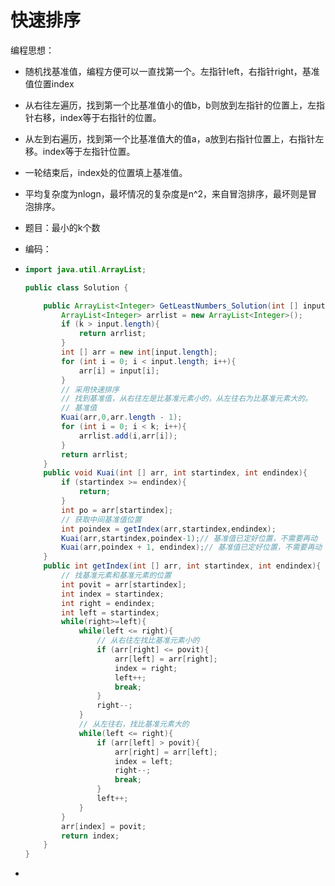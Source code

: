 # 快速排序

编程思想：

- 随机找基准值，编程方便可以一直找第一个。左指针left，右指针right，基准值位置index

- 从右往左遍历，找到第一个比基准值小的值b，b则放到左指针的位置上，左指针右移，index等于右指针的位置。

- 从左到右遍历，找到第一个比基准值大的值a，a放到右指针位置上，右指针左移。index等于左指针位置。

- 一轮结束后，index处的位置填上基准值。

- 平均复杂度为nlogn，最坏情况的复杂度是n^2，来自冒泡排序，最坏则是冒泡排序。

- 题目：最小的k个数

- 编码：

- ```java
  import java.util.ArrayList;
  
  public class Solution {
  
      public ArrayList<Integer> GetLeastNumbers_Solution(int [] input, int k) {
          ArrayList<Integer> arrlist = new ArrayList<Integer>();
          if (k > input.length){
              return arrlist;
          }
          int [] arr = new int[input.length];
          for (int i = 0; i < input.length; i++){
              arr[i] = input[i];
          }
          // 采用快速排序
          // 找到基准值，从右往左是比基准元素小的，从左往右为比基准元素大的。
          // 基准值
          Kuai(arr,0,arr.length - 1);
          for (int i = 0; i < k; i++){
              arrlist.add(i,arr[i]);
          }
          return arrlist;
      }
      public void Kuai(int [] arr, int startindex, int endindex){
          if (startindex >= endindex){
              return;
          }
          int po = arr[startindex];
          // 获取中间基准值位置
          int poindex = getIndex(arr,startindex,endindex);
          Kuai(arr,startindex,poindex-1);// 基准值已定好位置，不需要再动
          Kuai(arr,poindex + 1, endindex);// 基准值已定好位置，不需要再动
      }
      public int getIndex(int [] arr, int startindex, int endindex){
          // 找基准元素和基准元素的位置
          int povit = arr[startindex];
          int index = startindex;
          int right = endindex;
          int left = startindex;
          while(right>=left){
              while(left <= right){
                  // 从右往左找比基准元素小的
                  if (arr[right] <= povit){
                      arr[left] = arr[right];
                      index = right;
                      left++;
                      break;
                  }
                  right--;
              }
              // 从左往右，找比基准元素大的
              while(left <= right){
                  if (arr[left] > povit){
                      arr[right] = arr[left];
                      index = left;
                      right--;
                      break;
                  }
                  left++;
              }
          }
          arr[index] = povit;
          return index;
      }
  }
  ```

- 
